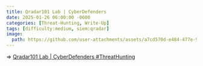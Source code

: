 ```yaml
---
title: Qradar101 Lab | CyberDefenders
date: 2025-01-26 06:00:00 -0600
categories: [Threat-Hunting, Write-Up]
tags: [difficulty:medium, siem:qradar]
image:
  path: https://github.com/user-attachments/assets/a7cd570d-e484-477e-9079-620e690e7fdf
---
```


=> [Qradar101 Lab | CyberDefenders #ThreatHunting](https://medium.com/@mitzepx01/qradar101-lab-write-up-cyberdefenders-threat-hunting-a552456cdb26)